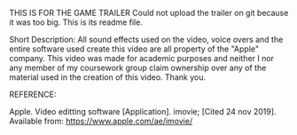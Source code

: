 THIS IS FOR THE GAME TRAILER
Could not upload the trailer on git because it was too big. This is its readme file.

Short Description:
All sound effects used on the video, voice overs and the entire software used create this video are all property of the "Apple" company. This video was made for academic purposes and neither I nor any member of my coursework group claim ownership over any of the material used in the creation of this video.
Thank you.




REFERENCE:

Apple. Video editting software [Application]. imovie; [Cited 24 nov 2019]. 
Available from: https://www.apple.com/ae/imovie/